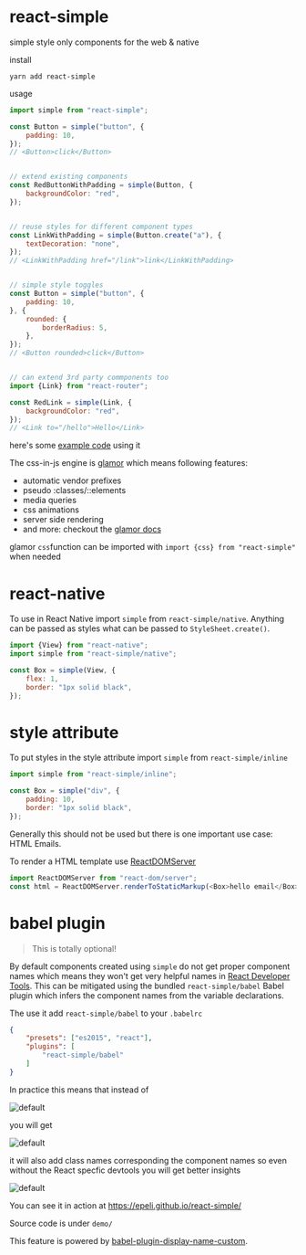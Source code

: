 # react-simple

simple style only components for the web & native

install

    yarn add react-simple  

usage

```js
import simple from "react-simple";

const Button = simple("button", {
    padding: 10,
});
// <Button>click</Button>


// extend existing components
const RedButtonWithPadding = simple(Button, {
    backgroundColor: "red",
});


// reuse styles for different component types
const LinkWithPadding = simple(Button.create("a"), {
    textDecoration: "none",
});
// <LinkWithPadding href="/link">link</LinkWithPadding>


// simple style toggles
const Button = simple("button", {
    padding: 10,
}, {
    rounded: {
        borderRadius: 5,
    },
});
// <Button rounded>click</Button>


// can extend 3rd party commponents too
import {Link} from "react-router";

const RedLink = simple(Link, {
    backgroundColor: "red",
});
// <Link to="/hello">Hello</Link>
```

here's some [example code](https://github.com/epeli/react-simple/blob/master/demo/index.js) using it


The css-in-js engine is [glamor][] which means following features:

- automatic vendor prefixes
- pseudo :classes/::elements
- media queries
- css animations
- server side rendering
- and more: checkout the [glamor docs][glamor]

glamor `css`function can be imported with `import {css} from "react-simple"` when needed

[glamor]: https://github.com/threepointone/glamor

# react-native

To use in React Native import `simple` from `react-simple/native`. Anything can be passed
as styles what can be passed to `StyleSheet.create()`.

```js
import {View} from "react-native";
import simple from "react-simple/native";

const Box = simple(View, {
    flex: 1,
    border: "1px solid black",
});
```

# style attribute

To put styles in the style attribute import `simple` from `react-simple/inline`

```js
import simple from "react-simple/inline";

const Box = simple("div", {
    padding: 10,
    border: "1px solid black",
});
```

Generally this should not be used but there is one important use case: HTML Emails.

To render a HTML template use [ReactDOMServer](https://facebook.github.io/react/docs/react-dom-server.html)

```js
import ReactDOMServer from "react-dom/server";
const html = ReactDOMServer.renderToStaticMarkup(<Box>hello email</Box>);
```

# babel plugin

> This is totally optional!

By default components created using `simple` do not get proper component names
which means they won't get very helpful names in [React Developer Tools][devtools].
This can be mitigated using the bundled `react-simple/babel` Babel plugin which infers
the component names from the variable declarations.

[devtools]: https://github.com/facebook/react-devtools

The use it add `react-simple/babel` to your `.babelrc`

```json
{
    "presets": ["es2015", "react"],
    "plugins": [
        "react-simple/babel"
    ]
}
```

In practice this means that instead of

![default](https://raw.githubusercontent.com/epeli/react-simple/master/demo/assets/simple-default.png)

you will get

![default](https://raw.githubusercontent.com/epeli/react-simple/master/demo/assets/simple-babel.png)

it will also add class names corresponding the component names
so even without the React specfic devtools you will get better insights

![default](https://raw.githubusercontent.com/epeli/react-simple/master/demo/assets/simple-dom.png)

You can see it in action at https://epeli.github.io/react-simple/ 

Source code is under `demo/`

This feature is powered by [babel-plugin-display-name-custom][].

[babel-plugin-display-name-custom]: https://github.com/epeli/babel-plugin-display-name-custom
